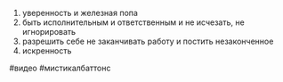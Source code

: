1) yверенность и железная попа
2) быть исполнительным и ответственным и не исчезать, не игнорировать
3) разрешить себе не заканчивать работу и постить незаконченное
4) искренность

#видео #мистикалбаттонс